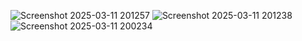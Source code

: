 ![Screenshot 2025-03-11 201257](https://github.com/user-attachments/assets/b25b15dd-0e7f-495e-bf3a-cb313b05e608)
![Screenshot 2025-03-11 201238](https://github.com/user-attachments/assets/50bfccac-7646-4087-892e-1b52aff66da7)
![Screenshot 2025-03-11 200234](https://github.com/user-attachments/assets/f0f9f570-da2f-45d6-ad5a-82be4a079958)
















